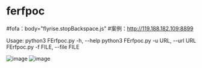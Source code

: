 # ferfpoc

#fofa：body="flyrise.stopBackspace.js"
#案例：http://119.188.182.109:8899

Usage: python3 FErfpoc.py -h, --help python3 FErfpoc.py -u URL, --url URL FErfpoc.py -f FILE, --file FILE

![image](https://github.com/yuanjinyuyuyu/ferfpoc/assets/87472327/61dfd5a3-9b14-4d2e-a4cc-6ed37f02f227)
![image](https://github.com/yuanjinyuyuyu/ferfpoc/assets/87472327/fbba551b-e210-4fc1-9288-b5ee9d18d3ef)
